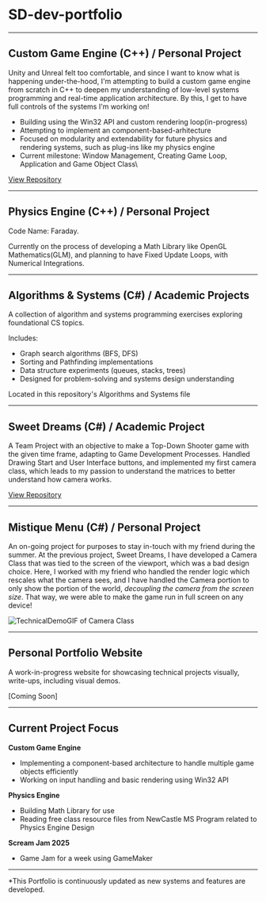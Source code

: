 # SD-dev-portfolio
---

## Custom Game Engine (C++) / Personal Project
Unity and Unreal felt too comfortable, and since I want to know what is happening under-the-hood, I'm attempting to build a custom game engine from scratch in C++ to deepen my understanding of low-level systems programming and real-time application architecture. By this, I get to have full controls of the systems I'm working on!

- Building using the Win32 API and custom rendering loop(in-progress)
- Attempting to implement an component-based-arhitecture
- Focused on modularity and extendability for future physics and rendering systems, such as plug-ins like my physics engine
- Current milestone: Window Management, Creating Game Loop, Application and Game Object Class\

[View Repository](https://github.com/SD0249/Demon-Engine)

---

## Physics Engine (C++) / Personal Project
Code Name: Faraday. 

Currently on the process of developing a Math Library like OpenGL Mathematics(GLM), and planning to have Fixed Update Loops, with Numerical Integrations.

---

## Algorithms & Systems (C#) / Academic Projects
A collection of algorithm and systems programming exercises exploring foundational CS topics.

Includes:
- Graph search algorithms (BFS, DFS)
- Sorting and Pathfinding implementations
- Data structure experiments (queues, stacks, trees)
- Designed for problem-solving and systems design understanding

Located in this repository's Algorithms and Systems file

---

## Sweet Dreams (C#) / Academic Project
A Team Project with an objective to make a Top-Down Shooter game with the given time frame, adapting to Game Development Processes. Handled Drawing Start and User Interface buttons, and implemented my first camera class, which leads to my passion to understand the matrices to better understand how camera works.

[View Repository](https://github.com/SD0249/Sweet-Dreams_SugarRush)

---

## Mistique Menu (C#) / Personal Project
An on-going project for purposes to stay in-touch with my friend during the summer. At the previous project, Sweet Dreams, I have developed a Camera Class that was tied to the screen of the viewport, which was a bad design choice. Here, I worked with my friend who handled the render logic which rescales what the camera sees, and I have handled the Camera portion to only show the portion of the world, *decoupling the camera from the screen size*. That way, we were able to make the game run in full screen on any device!

![TechnicalDemoGIF of Camera Class](src/ScrollZoomCamera.gif)

---

## Personal Portfolio Website
A work-in-progress website for showcasing technical projects visually, write-ups, including visual demos.

[Coming Soon]

---

## Current Project Focus

**Custom Game Engine**
- Implementing a component-based architecture to handle multiple game objects efficiently
- Working on input handling and basic rendering using Win32 API

**Physics Engine**
- Building Math Library for use
- Reading free class resource files from NewCastle MS Program related to Physics Engine Design

**Scream Jam 2025**
- Game Jam for a week using GameMaker
  
---

*This Portfolio is continuously updated as new systems and features are developed.
